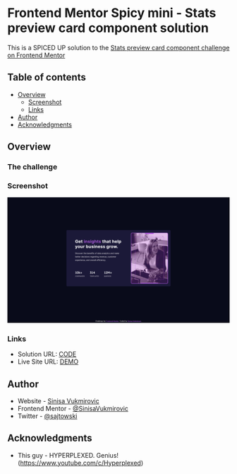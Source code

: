 # Frontend Mentor Spicy mini - Stats preview card component solution

This is a SPICED UP solution to the [Stats preview card component challenge on Frontend Mentor](https://www.frontendmentor.io/challenges/stats-preview-card-component-8JqbgoU62)

## Table of contents

- [Overview](#overview)
  - [Screenshot](#screenshot)
  - [Links](#links)
- [Author](#author)
- [Acknowledgments](#acknowledgments)

## Overview

### The challenge

### Screenshot

![Screenshot](./screenshot.png)

### Links

- Solution URL: [CODE](https://github.com/SinisaVukmirovic/FrontEnd-Mentor-Spicy-mini-6)
- Live Site URL: [DEMO](https://sinisavukmirovic.github.io/FrontEnd-Mentor-Spicy-mini-6/)

## Author

- Website - [Sinisa Vukmirovic](https://github.com/SinisaVukmirovic)
- Frontend Mentor - [@SinisaVukmirovic](https://www.frontendmentor.io/profile/SinisaVukmirovic)
- Twitter - [@sajtowski](https://twitter.com/sajtowski)

## Acknowledgments

- This guy - HYPERPLEXED. Genius! (https://www.youtube.com/c/Hyperplexed)